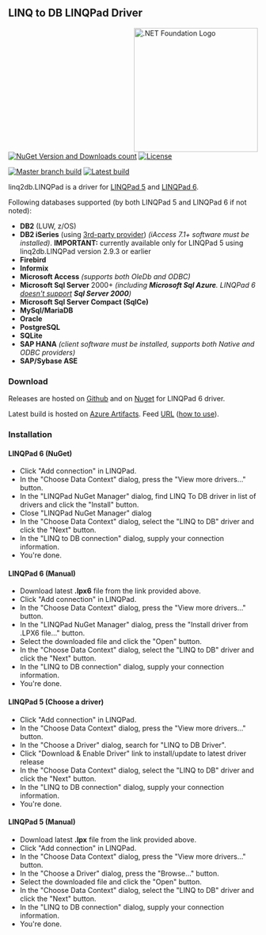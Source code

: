 ## LINQ to DB LINQPad Driver

<a href="https://dotnetfoundation.org/projects/linq2db">
<img align="right" alt=".NET Foundation Logo" src="https://github.com/dotnet/swag/blob/master/logo/dotnetfoundation_v4_horizontal.png" width="250px" ></a>

[![NuGet Version and Downloads count](https://buildstats.info/nuget/linq2db.LINQPad?includePreReleases=true)](https://www.nuget.org/packages/linq2db.LINQPad) [![License](https://img.shields.io/github/license/linq2db/linq2db.LINQPad)](MIT-LICENSE.txt)

[![Master branch build](https://img.shields.io/azure-devops/build/linq2db/linq2db/8/master?label=build%20(master))](https://dev.azure.com/linq2db/linq2db/_build?definitionId=8&_a=summary) [![Latest build](https://img.shields.io/azure-devops/build/linq2db/linq2db/8?label=build%20(latest))](https://dev.azure.com/linq2db/linq2db/_build?definitionId=8&_a=summary)

linq2db.LINQPad is a driver for [LINQPad 5](http://www.linqpad.net) and [LINQPad 6](http://www.linqpad.net).

Following databases supported (by both LINQPad 5 and LINQPad 6 if not noted):

- **DB2** (LUW, z/OS)
- **DB2 iSeries** (using [3rd-party provider](https://github.com/LinqToDB4iSeries/Linq2DB4iSeries)) *(iAccess 7.1+ software must be installed)*. **IMPORTANT:** currently available only for LINQPad 5 using linq2db.LINQPad version 2.9.3 or earlier
- **Firebird**
- **Informix**
- **Microsoft Access** *(supports both OleDb and ODBC)*
- **Microsoft Sql Server** 2000+ *(including **Microsoft Sql Azure**. LINQPad 6 [doesn't support](https://stackoverflow.com/a/45418196) **Sql Server 2000**)*
- **Microsoft Sql Server Compact (SqlCe)**
- **MySql/MariaDB**
- **Oracle**
- **PostgreSQL**
- **SQLite**
- **SAP HANA** *(client software must be installed, supports both Native and ODBC providers)*
- **SAP/Sybase ASE**

### Download

Releases are hosted on [Github](https://github.com/linq2db/linq2db.LINQPad/releases) and on [Nuget](https://www.nuget.org/packages/linq2db.LINQPad) for LINQPad 6 driver.

Latest build is hosted on [Azure Artifacts](https://dev.azure.com/linq2db/linq2db/_packaging?_a=package&feed=linq2db%40Local&package=linq2db.LINQPad&protocolType=NuGet). Feed [URL](https://pkgs.dev.azure.com/linq2db/linq2db/_packaging/linq2db/nuget/v3/index.json) ([how to use](https://docs.microsoft.com/en-us/nuget/consume-packages/install-use-packages-visual-studio#package-sources)).


### Installation

#### LINQPad 6 (NuGet)

- Click "Add connection" in LINQPad.
- In the "Choose Data Context" dialog, press the "View more drivers..." button.
- In the "LINQPad NuGet Manager" dialog, find LINQ To DB driver in list of drivers and click the "Install" button.
- Close "LINQPad NuGet Manager" dialog
- In the "Choose Data Context" dialog, select the "LINQ to DB" driver and click the "Next" button.
- In the "LINQ to DB connection" dialog, supply your connection information.
- You're done.

#### LINQPad 6 (Manual)

- Download latest **.lpx6** file from the link provided above.
- Click "Add connection" in LINQPad.
- In the "Choose Data Context" dialog, press the "View more drivers..." button.
- In the "LINQPad NuGet Manager" dialog, press the "Install driver from .LPX6 file..." button.
- Select the downloaded file and click the "Open" button.
- In the "Choose Data Context" dialog, select the "LINQ to DB" driver and click the "Next" button.
- In the "LINQ to DB connection" dialog, supply your connection information.
- You're done.

#### LINQPad 5 (Choose a driver)

- Click "Add connection" in LINQPad.
- In the "Choose Data Context" dialog, press the "View more drivers..." button.
- In the "Choose a Driver" dialog, search for "LINQ to DB Driver".
- Click "Download & Enable Driver" link to install/update to latest driver release
- In the "Choose Data Context" dialog, select the "LINQ to DB" driver and click the "Next" button.
- In the "LINQ to DB connection" dialog, supply your connection information.
- You're done.

#### LINQPad 5 (Manual)

- Download latest **.lpx** file from the link provided above.
- Click "Add connection" in LINQPad.
- In the "Choose Data Context" dialog, press the "View more drivers..." button.
- In the "Choose a Driver" dialog, press the "Browse..." button.
- Select the downloaded file and click the "Open" button.
- In the "Choose Data Context" dialog, select the "LINQ to DB" driver and click the "Next" button.
- In the "LINQ to DB connection" dialog, supply your connection information.
- You're done.
